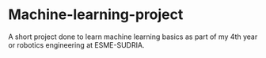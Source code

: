 # Machine-learning-project
A short project done to learn machine learning basics as part of my 4th year or robotics engineering at ESME-SUDRIA.
